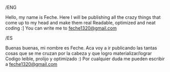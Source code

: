 /ENG

Hello, my name is Feche.
Here I will be publishing all the crazy things that come up to my head and make them real
Readable, optimized and neat coding :]
You can write me to feche1320@gmail.com

/ES

Buenas buenas, mi nombre es Feche.
Aca voy a ir publicando las tantas cosas que se me cruzan por la cabeza y que logro materializar/lograr
Codigo leible, prolijo y optimizado :)
Por cualquier duda me pueden escribir a feche1320@gmail.com
